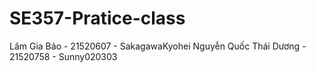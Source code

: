 ﻿# SE357-Pratice-class

Lâm Gia Bảo - 21520607 - SakagawaKyohei
Nguyễn Quốc Thái Dương - 21520758 - Sunny020303
